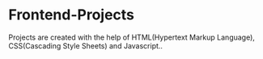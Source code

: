 # Frontend-Projects
Projects are created with the help of HTML(Hypertext Markup Language), CSS(Cascading Style Sheets) and Javascript..
